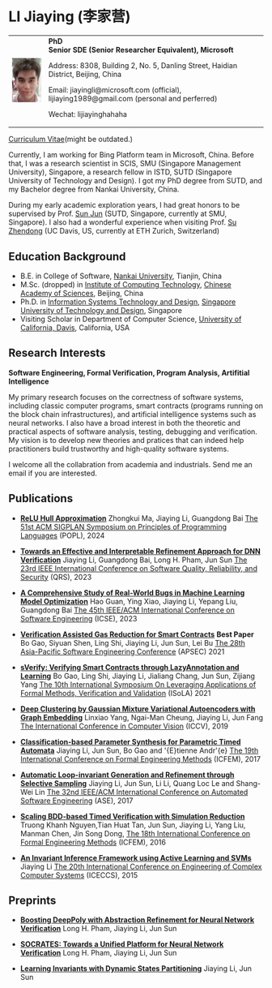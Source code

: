 # LI Jiaying (李家营)
<table width="68%" border="0" cellpadding="0">
<tr valigh="top" aligh="left">
<td><IMG SRC="./photo.jpg" width="100"><br></td>
<td>
<div>
<b>PhD </b> <BR> 
<b>Senior SDE (Senior Researcher Equivalent), Microsoft</b> <BR> 
<P>Address: 8308, Building 2, No. 5, Danling Street, Haidian District, Beijing, China<BR>
<P>Email: jiayingli@microsoft.com (official), lijiaying1989@gmail.com (personal and perferred)<BR>
<P>Wechat: lijiayinghahaha<BR>
</div>
</td>
</tr>
</table>

[Curriculum Vitae](http://lijiaying.github.io/cv/cv_en.pdf)(might be outdated.)

Currently, I am working for Bing Platform team in Microsoft, China. 
Before that, I was a research scientist in SCIS, SMU (Singapore Management University), Singapore, 
a research fellow in ISTD, SUTD (Singapore University of Technology and Design). 
I got my PhD degree from SUTD, and my Bachelor degree from Nankai University, China.


During my early academic exploration years, I had great honors to be supervised by Prof. [Sun Jun](http://sunjun.site/) (SUTD, Singapore, currently at SMU, Singapore). 
I also had a wonderful experience when visiting Prof. [Su Zhendong](https://people.inf.ethz.ch/suz/) (UC Davis, US, currently at ETH Zurich, Switzerland)



## Education Background
* B.E. in College of Software, [Nankai University](http://www.nankai.edu.cn), Tianjin, China
* M.Sc. (dropped) in [Institute of Computing Technology](http://english.ict.cas.cn/), [Chinese Academy of Sciences](http://english.cas.cn/), Beijing, China
* Ph.D. in [Information Systems Technology and Design](https://istd.sutd.edu.sg/), [Singapore University of Technology and Design](http://www.sutd.edu.sg/), Singapore
* Visiting Scholar in Department of Computer Science, [University of California, Davis](https://www.ucdavis.edu/), California, USA



## Research Interests
**Software Engineering, Formal Verification, Program Analysis, Artifitial Intelligence**

My primary research focuses on the correctness of software systems, including classic computer programs, smart
contracts (programs running on the block chain infrastructures), and artificial intelligence systems such as neural
networks. I also have a broad interest in both the theoretic and practical aspects of software analysis, testing,
debugging and verification. My vision is to develop new theories and pratices that can indeed help practitioners 
build trustworthy and high-quality software systems.

I welcome all the collabration from academia and industrials. Send me an email if you are interested.




## Publications
- [**ReLU Hull Approximation**](http://lijiaying.github.io) 
Zhongkui Ma, Jiaying Li, Guangdong Bai
[The 51st ACM SIGPLAN Symposium on Principles of Programming Languages](https://popl24.sigplan.org/) (POPL), 2024


- [**Towards an Effective and Interpretable Refinement Approach for DNN Verification**](http://lijiaying.github.io/papers/qrs23_Surgeon.pdf) 
Jiaying Li, Guangdong Bai, Long H. Pham, Jun Sun
[The 23rd IEEE International Conference on Software Quality, Reliability, and Security](https://qrs23.techconf.org/) (QRS), 2023 


- [**A Comprehensive Study of Real-World Bugs in Machine Learning Model Optimization**](http://lijiaying.github.io/papers/icse23_MOB.pdf) 
Hao Guan, Ying Xiao, Jiaying Li, Yepang Liu, Guangdong Bai
[The 45th IEEE/ACM International Conference on Software Engineering](https://conf.researchr.org/home/icse-2023) (ICSE), 2023 


- [**Verification Assisted Gas Reduction for Smart Contracts**](http://lijiaying.github.io/papers/apsec21_sOptimize.pdf)  **Best Paper** 
Bo Gao, Siyuan Shen, Ling Shi, Jiaying Li, Jun Sun, Lei Bu
[The 28th Asia-Pacific Software Engineering Conference](https://apsec2021.seat.org.tw/) (APSEC) 2021


- [**sVerify: Verifying Smart Contracts through LazyAnnotation and Learning**](http://lijiaying.github.io/papers/isola21_sVerify.pdf) 
Bo Gao, Ling Shi, Jiaying Li, Jialiang Chang, Jun Sun, Zijiang Yang
[The 10th International Symposium On Leveraging Applications of Formal Methods, Verification and Validation](https://isola-conference.org/isola2021/) (ISoLA) 2021


- [**Deep Clustering by Gaussian Mixture Variational Autoencoders with Graph Embedding**](http://lijiaying.github.io/papers/iccv19.pdf) 
Linxiao Yang, Ngai-Man Cheung, Jiaying Li, Jun Fang 
[The International Conference in Computer Vision](http://iccv2019.thecvf.com/) (ICCV), 2019 


- [**Classification-based Parameter Synthesis for Parametric Timed Automata**](http://lijiaying.github.io/papers/icfem17.pdf) 
Jiaying Li, Jun Sun, Bo Gao and \'{E}tienne Andr\'{e} 
[The 19th International Conference on Formal Engineering Methods](http://ictt.xidian.edu.cn/icfem2017/) (ICFEM), 2017


- [**Automatic Loop-invariant Generation and Refinement through Selective Sampling**](http://lijiaying.github.io/papers/ase17_zilu.pdf) 
Jiaying Li, Jun Sun, Li Li, Quang Loc Le and Shang-Wei Lin 
[The 32nd IEEE/ACM International Conference on Automated Software Engineering](http://ase2017.org/) (ASE), 2017


- [**Scaling BDD-based Timed Verification with Simulation Reduction**](http://lijiaying.github.io/papers/icfem16.pdf) 
Truong Khanh Nguyen,Tian Huat Tan, Jun Sun, Jiaying Li, Yang Liu, Manman Chen, Jin Song Dong, 
[The 18th International Conference on Formal Engineering Methods](http://icfem2016.xyz/) (ICFEM), 2016


- [**An Invariant Inference Framework using Active Learning and SVMs**](http://lijiaying.github.io/papers/iceccs15.pdf) 
Jiaying Li
[The 20th International Conference on Engineering of Complex Computer Systems](http://iceccs2015.monash.edu.au/2015/index.jsp) (ICECCS), 2015 



## Preprints
- [**Boosting DeepPoly with Abstraction Refinement for Neural Network Verification**](http://jiaying.li/papers/DeepPoly_Abstraction_Refinement.pdf) 
Long H. Pham, Jiaying Li, Jun Sun


- [**SOCRATES: Towards a Unified Platform for Neural Network Verification**](https://arxiv.org/pdf/2007.11206.pdf) 
Long H. Pham, Jiaying Li, Jun Sun


- [**Learning Invariants with Dynamic States Partitioning**](http://lijiaying.github.io/papers/zimu.pdf) 
Jiaying Li, Jun Sun
